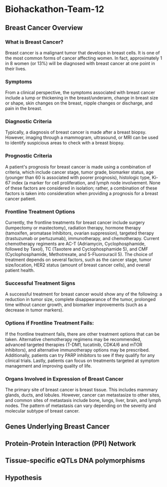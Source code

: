 # Biohackathon-Team-12

## Breast Cancer Overview
### What is Breast Cancer?
Breast cancer is a malignant tumor that develops in breast cells. It is one of the most common forms of cancer affecting women. In fact, approximately 1 in 8 women (or 13%) will be diagnosed with breast cancer at one point in their lives. 

### Symptoms
From a clinical perspective, the symptoms associated with breast cancer include a lump or thickening in the breast/underarm, change in breast size or shape, skin changes on the breast, nipple changes or discharge, and pain in the breast. 

### Diagnostic Criteria
Typically, a diagnosis of breast cancer is made after a breast biopsy. However, imaging through a mammogram, ultrasound, or MRI can be used to identify suspicious areas to check with a breast biopsy.

### Prognostic Criteria
A patient's prognosis for breast cancer is made using a combination of criteria, which include cancer stage, tumor grade, biomarker status, age (younger than 60 is associated with poorer prognosis), histologic type, Ki-67 index (a marker for cell proliferation, and lymph node involvement. None of these factors are considered in isolation; rather, a combination of these factors is taken into consideration when providing a prognosis for a breast cancer patient.

### Frontline Treatment Options
Currently, the frontline treatments for breast cancer include surgery (lumpectomy or mastectomy), radiation therapy, hormone therapy (tamoxifen, aromatase Inhibitors, ovarian suppression), targeted therapy (trastuzumab or pertuzumab), immunotherapy, and chemotherapy. Current chemotherapy regiments are AC-T (Adriamycin, Cyclophosphamide, followed by Taxol), TC (Taxotere and Cyclophosphamide 5), and CMF (Cyclophosphamide, Methotrexate, and 5-Fluorouracil 5). The choice of treatment depends on several factors, such as the cancer stage, tumor size/location, HER2 status (amount of breast cancer cells), and overall patient health.

### Successful Treatment Signs
A successful treatment for breast cancer would show any of the following: a reduction in tumor size, complete disappearance of the tumor, prolonged time without cancer growth, and biomarker improvements (such as a decrease in tumor markers).

### Options if Frontline Treatment Fails:
If the frontline treatment fails, there are other treatment options that can be taken. Alternative chemotherapy regimens may be recommended, advanced targeted therapies (T-DM1, tucatinib, CDK4/6 and mTOR inhibitors), and alternative immunotherapy options may be prescribed. Additionally, patients can try PARP inhibitors to see if they qualify for any clinical trials. Lastly, patients can focus on treatments targeted at symptom management and improving quality of life.

### Organs Involved in Expression of Breast Cancer
The primary site of breast cancer is breast tissue. This includes mammary glands, ducts, and lobules. However, cancer can metastasize to other sites, and common sites of metastasis include bone, lungs, liver, brain, and lymph nodes. The pattern of metastasis can vary depending on the severity and molecular subtype of breast cancer. 

## Genes Underlying Breast Cancer

## Protein-Protein Interaction (PPI) Network

## Tissue-specific eQTLs DNA polymorphisms

## Hypothesis
